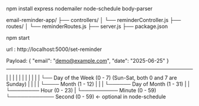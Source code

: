 npm install express nodemailer node-schedule body-parser

email-reminder-app/
├── controllers/
│   └── reminderController.js
├── routes/
│   └── reminderRoutes.js
├── server.js
├── package.json

npm start

url : http://localhost:5000/set-reminder

Payload:
{
  "email": "demo@example.com",
  "date": "2025-06-25"
}


* * * * * *
| | | | | |
| | | | | └── Day of the Week (0 - 7) (Sun-Sat, both 0 and 7 are Sunday)
| | | | └──── Month (1 - 12)
| | | └────── Day of Month (1 - 31)
| | └──────── Hour (0 - 23)
| └────────── Minute (0 - 59)
└──────────── Second (0 - 59) ← optional in node-schedule
